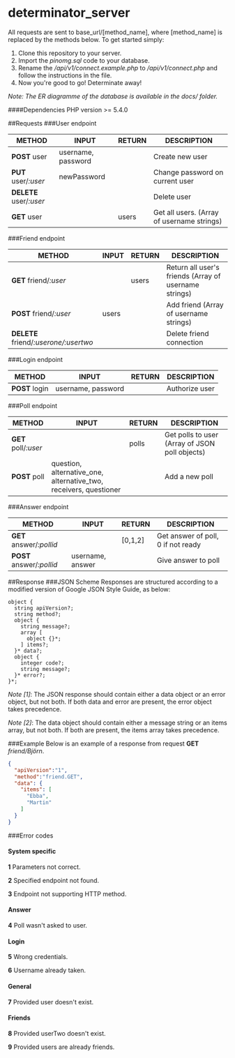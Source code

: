 # determinator_server
All requests are sent to base_url/[method_name], where [method_name] is replaced by the methods below. To get started simply:

1. Clone this repository to your server.
2. Import the *pinomg.sql* code to your database.
3. Rename the */api/v1/connect.example.php* to */api/v1/connect.php* and follow the instructions in the file.
4. Now you're good to go! Determinate away!

*Note: The ER diagramme of the database is available in the docs/ folder.*

####Dependencies
PHP version >= 5.4.0 

##Requests
###User endpoint

| METHOD        | INPUT       | RETURN        | DESCRIPTION   |   
| ------------- |-------------| ------------- | ------------- |
|**POST** user  |username, password| |  Create new user|
|**PUT** user/*:user* |newPassword |   |Change password on current user | 
|**DELETE** user/*:user* |         |   |Delete user|
|**GET** user | | users | Get all users. (Array of username strings) |

###Friend endpoint

| METHOD        | INPUT       | RETURN        | DESCRIPTION   |   
| ------------- |-------------| ------------- | ------------- |
|**GET** friend/*:user* | | users |  Return all user's friends (Array of username strings)|
|**POST** friend/*:user* | users |   | Add friend (Array of username strings)| 
|**DELETE** friend/*:userone/:usertwo* |||Delete friend connection|
	
###Login endpoint

| METHOD        | INPUT       | RETURN        | DESCRIPTION   |   
| ------------- |-------------| ------------- | ------------- |
|**POST** login |username, password |  |  Authorize user|

###Poll endpoint

| METHOD        | INPUT       | RETURN        | DESCRIPTION   |   
| ------------- |-------------| ------------- | ------------- |
|**GET** poll/*:user* | | polls |  Get polls to user (Array of JSON poll objects)|
|**POST** poll | question, alternative_one, alternative_two, receivers, questioner |   | Add a new poll | 

###Answer endpoint

| METHOD        | INPUT       | RETURN        | DESCRIPTION   |   
| ------------- |-------------| ------------- | ------------- |
|**GET** answer/*:pollid* | | [0,1,2] |  Get answer of poll, 0 if not ready |
|**POST** answer/*:pollid* | username, answer |   | Give answer to poll


##Response
###JSON Scheme
Responses are structured according to a modified version of Google JSON Style Guide, as below:

```
object {
  string apiVersion?;
  string method?;
  object {
    string message?;
    array [
      object {}*;
    ] items?;
  }* data?;
  object {
    integer code?;
    string message?;
  }* error?;
}*;
```

*Note [1]*: The JSON response should contain either a data object or an error object, but not both. If both data and error are present, the error object takes precedence.

*Note [2]*: The data object should contain either a message string or an items array, but not both. If both are present, the items array takes precedence.

###Example
Below is an example of a response from request **GET** *friend/Björn*.
```json
{
  "apiVersion":"1",
  "method":"friend.GET",
  "data": {
    "items": [ 
      "Ebba",
      "Martin" 
    ]
  }
}
```
###Error codes

#### System specific
**1** Parameters not correct.

**2** Specified endpoint not found.

**3** Endpoint not supporting HTTP method.

#### Answer
**4** Poll wasn't asked to user.

#### Login
**5** Wrong credentials.

**6** Username already taken.

#### General
**7** Provided user doesn't exist.

#### Friends
**8** Provided userTwo doesn't exist.

**9** Provided users are already friends.
